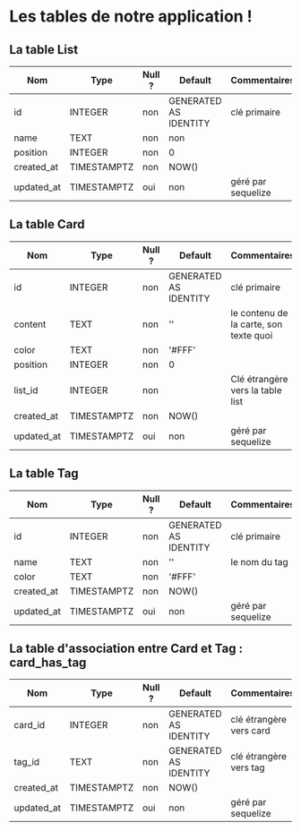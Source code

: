 # Les tables de notre application !

## La table List

| Nom        | Type        | Null ? | Default               | Commentaires       |
|------------|-------------|--------|-----------------------|--------------------|
| id         | INTEGER     | non    | GENERATED AS IDENTITY | clé primaire       |
| name       | TEXT        | non    | non                   |                    |
| position   | INTEGER     | non    | 0                     |                    |
| created_at | TIMESTAMPTZ | non    | NOW()                 |                    |
| updated_at | TIMESTAMPTZ | oui    | non                   | géré par sequelize |

## La table Card

| Nom        | Type        | Null ? | Default               | Commentaires                           |
|------------|-------------|--------|-----------------------|----------------------------------------|
| id         | INTEGER     | non    | GENERATED AS IDENTITY | clé primaire                           |
| content    | TEXT        | non    | ''                    | le contenu de la carte, son texte quoi |
| color      | TEXT        | non    | '#FFF'                |                                        |
| position   | INTEGER     | non    | 0                     |                                        |
| list_id    | INTEGER     | non    |                       | Clé étrangère vers la table list       |
| created_at | TIMESTAMPTZ | non    | NOW()                 |                                        |
| updated_at | TIMESTAMPTZ | oui    | non                   | géré par sequelize                     |

## La table Tag

| Nom        | Type        | Null ? | Default               | Commentaires       |
|------------|-------------|--------|-----------------------|--------------------|
| id         | INTEGER     | non    | GENERATED AS IDENTITY | clé primaire       |
| name       | TEXT        | non    | ''                    | le nom du tag      |
| color      | TEXT        | non    | '#FFF'                |                    |
| created_at | TIMESTAMPTZ | non    | NOW()                 |                    |
| updated_at | TIMESTAMPTZ | oui    | non                   | géré par sequelize |

## La table d'association entre Card et Tag : card_has_tag

| Nom        | Type        | Null ? | Default               | Commentaires            |
|------------|-------------|--------|-----------------------|-------------------------|
| card_id    | INTEGER     | non    | GENERATED AS IDENTITY | clé étrangère vers card |
| tag_id     | TEXT        | non    | GENERATED AS IDENTITY | clé étrangère vers tag  |
| created_at | TIMESTAMPTZ | non    | NOW()                 |                         |
| updated_at | TIMESTAMPTZ | oui    | non                   | géré par sequelize      |